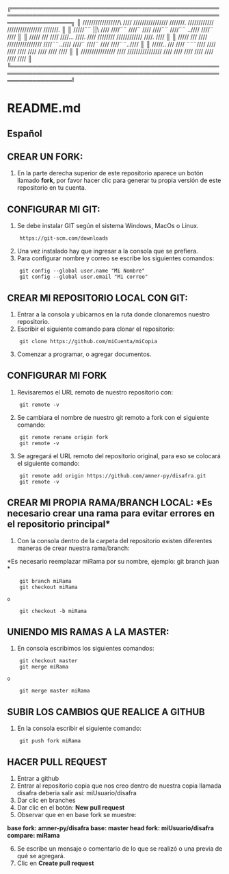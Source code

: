 ╔══════════════════════════════════════════════════════════════════════════════════════════════════════════════════╗
║ /////////////////\     ////   ////////////////       ///////.    ////////////   ////////////////       ///////.  ║
║   /////¨¨       ||\    ////   ////¨¨                ////¨ ////   ////¨¨         ////¨¨   ..////       ////¨ //// ║
║    /////        ///    ////   ////...              ////.  ////   ////////       ////////////         ////.  //// ║
║     /////      ///     ////   ////////////////    ////¨¨..////   ////¨          ////¨    ////       ////¨¨..//// ║
║    /////..    ///      ////            ¨¨¨////   ////     ////   ////           ////      ////     ////     //// ║
║ ////////////////       ////   ////////////////  ////      ////   ////           ////        ////  ////      //// ║
╚══════════════════════════════════════════════════════════════════════════════════════════════════════════════════╝

# README.md

## Español

## CREAR UN FORK:

1. En la parte derecha superior de este repositorio aparece un botón llamado **fork**, por favor hacer clic para generar tu propia
 versión de este repositorio en tu cuenta.

## CONFIGURAR MI GIT:

1. Se debe instalar GIT según el sistema Windows, MacOs o Linux.
```
	https://git-scm.com/downloads
```
2. Una vez instalado hay que ingresar a la consola que se prefiera.
3. Para configurar nombre y correo se escribe los siguientes comandos:
```
	git config --global user.name "Mi Nombre"
	git config --global user.email "Mi correo"
```

## CREAR MI REPOSITORIO LOCAL CON GIT:

1. Entrar a la consola y ubicarnos en la ruta donde clonaremos nuestro repositorio.
2. Escribir el siguiente comando para clonar el repositorio:

```
	git clone https://github.com/miCuenta/miCopia
```
3. Comenzar a programar, o agregar documentos.

## CONFIGURAR MI FORK

1. Revisaremos el URL remoto de nuestro repositorio con:

```
	git remote -v
```

2. Se cambiara el nombre de nuestro git remoto a fork con el siguiente comando:

```
	git remote rename origin fork
	git remote -v
```

3. Se agregará el URL remoto del repositorio original, para eso se colocará el siguiente comando:

```
	git remote add origin https://github.com/amner-py/disafra.git
	git remote -v
```

## CREAR MI PROPIA RAMA/BRANCH LOCAL:	\*Es necesario crear una rama para evitar errores en el repositorio principal\*

1. Con la consola dentro de la carpeta del repositorio existen diferentes maneras de crear nuestra rama/branch:

\*Es necesario reemplazar miRama por su nombre, ejemplo: git branch juan \*

```
	git branch miRama
	git checkout miRama
```

	o

```
	git checkout -b miRama
```

## UNIENDO MIS RAMAS A LA MASTER:

1. En consola escribimos los siguientes comandos:
```
	git checkout master
	git merge miRama
```

	o

```
	git merge master miRama
```

## SUBIR LOS CAMBIOS QUE REALICE A GITHUB

1. En la consola escribir el siguiente comando:

```
	git push fork miRama
```

## HACER PULL REQUEST

1. Entrar a github
2. Entrar al repositorio copia que nos creo dentro de nuestra copia llamada disafra deberia salir así: miUsuario/disafra
3. Dar clic en branches
4. Dar clic en el botón: **New pull request**
5. Observar que en en base fork se muestre:

**base fork: amner-py/disafra	base: master	head fork: miUsuario/disafra	compare: miRama**

6. Se escribe un mensaje o comentario de lo que se realizó o una previa de qué se agregará.
7. Clic en **Create pull request**


